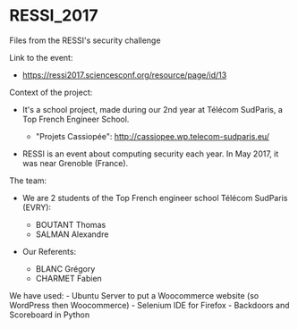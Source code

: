 # RESSI_2017
Files from the RESSI's security challenge


Link to the event:
- https://ressi2017.sciencesconf.org/resource/page/id/13


Context of the project:
- It's a school project, made during our 2nd year at Télécom SudParis, a Top French Engineer School.
	- "Projets Cassiopée": http://cassiopee.wp.telecom-sudparis.eu/

- RESSI is an event about computing security each year. In May 2017, it was near Grenoble (France).


The team:
- We are 2 students of the Top French engineer school Télécom SudParis (EVRY):
	- BOUTANT Thomas
	- SALMAN Alexandre

- Our Referents:
	- BLANC Grégory
	- CHARMET Fabien



We have used: 
	- Ubuntu Server to put a Woocommerce website (so WordPress then Woocommerce)
	- Selenium IDE for Firefox
	- Backdoors and Scoreboard in Python